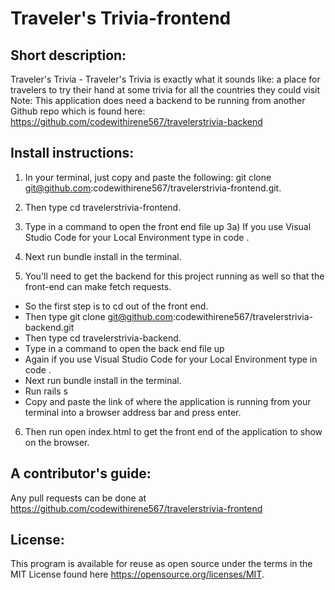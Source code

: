 # Traveler's Trivia-frontend

## Short description:
Traveler's Trivia - Traveler's Trivia is exactly what it sounds like: a place for travelers to try their hand at some trivia for all the countries they could visit
Note: This application does need a backend to be running from another Github repo which is found here: https://github.com/codewithirene567/travelerstrivia-backend

## Install instructions:
1) In your terminal, just copy and paste the following: git clone git@github.com:codewithirene567/travelerstrivia-frontend.git.
2) Then type cd travelerstrivia-frontend.
3) Type in a command to open the front end file up
  3a) If you use Visual Studio Code for your Local Environment type in code .
4) Next run bundle install in the terminal.

5) You'll need to get the backend for this project running as well so that the front-end can make fetch requests.
- So the first step is to cd out of the front end.  
- Then type git clone git@github.com:codewithirene567/travelerstrivia-backend.git
- Then type cd travelerstrivia-backend.
- Type in a command to open the back end file up
- Again if you use Visual Studio Code for your Local Environment type in code .
- Next run bundle install in the terminal.
- Run rails s
- Copy and paste the link of where the application is running from your terminal into a browser address bar and press enter.

6) Then run open index.html to get the front end of the application to show on the browser.

## A contributor's guide:
Any pull requests can be done at https://github.com/codewithirene567/travelerstrivia-frontend

## License:
This program is available for reuse as open source under the terms in the MIT License found here https://opensource.org/licenses/MIT.